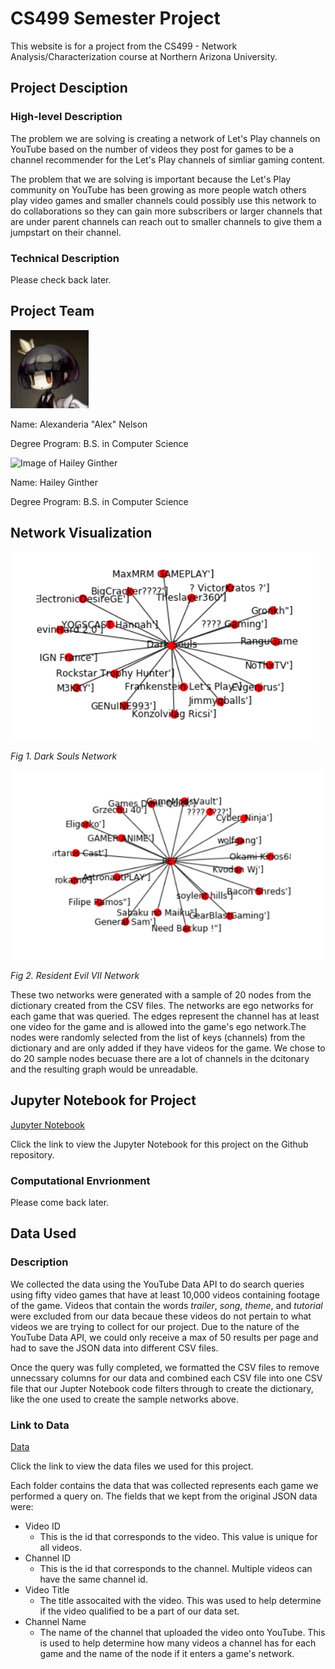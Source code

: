 # CS499 Semester Project

This website is for a project from the CS499 - Network Analysis/Characterization course at
Northern Arizona University.


## Project Desciption

### High-level Description
The problem we are solving is creating a network of Let's Play channels on YouTube based on the number
of videos they post for games to be a channel recommender for the Let's Play channels of simliar gaming
content.

The problem that we are solving is important because the Let's Play community on YouTube has been growing
as more people watch others play video games and smaller channels could possibly use this network to do
collaborations so they can gain more subscribers or larger channels that are under parent channels can
reach out to smaller channels to give them a jumpstart on their channel.

### Technical Description

Please check back later.


## Project Team

![Image of Alex Nelson](/Images/avatar.jpg)

Name: Alexanderia "Alex" Nelson

Degree Program: B.S. in Computer Science

![Image of Hailey Ginther]()

Name: Hailey Ginther

Degree Program: B.S. in Computer Science

## Network Visualization
![Image of Dark Souls Network](/Images/DarkSoulsNetwork.PNG)

*Fig 1. Dark Souls Network*

![Image of Resident Evil VII Network](/Images/RE7Network.PNG)

*Fig 2. Resident Evil VII Network*

These two networks were generated with a sample of 20 nodes from the dictionary created from the CSV files. The networks
are ego networks for each game that was queried. The edges represent the channel has at least one video for the game and
is allowed into the game's ego network.The nodes were randomly selected from the list of keys (channels) from the dictionary
and are only added if they have videos for the game. We chose to do 20 sample nodes becuase there are a lot of channels in
the dcitonary and the resulting graph would be unreadable.

## Jupyter Notebook for Project

[Jupyter Notebook](https://github.com/Alex-Nelson/turbo-octo-happiness/blob/master/Notebook/CS499_Semester_Project.ipynb)

Click the link to view the Jupyter Notebook for this project on the Github repository.

### Computational Envrionment

Please come back later.


## Data Used

### Description

We collected the data using the YouTube Data API to do search queries using fifty video games
that have at least 10,000 videos containing footage of the game. Videos that contain the words
_trailer_, _song_, _theme_, and _tutorial_ were excluded from our data becaue these videos do not
pertain to what videos we are trying to collect for our project. Due to the nature of the YouTube Data API,
we could only receive a max of 50 results per page and had to save the JSON data into different CSV files.

Once the query was fully completed, we formatted the CSV files to remove unnecssary columns for our data and
combined each CSV file into one CSV file that our Jupter Notebook code filters through to create the dictionary,
like the one used to create the sample networks above.

### Link to Data

[Data](https://github.com/Alex-Nelson/turbo-octo-happiness/tree/master/Data)

Click the link to view the data files we used for this project.

Each folder contains the data that was collected represents each game we performed a query on. The fields that we kept
from the original JSON data were:
- Video ID
  - This is the id that corresponds to the video. This value is unique for all videos.
- Channel ID
  - This is the id that corresponds to the channel. Multiple videos can have the same channel id.
- Video Title
  - The title assocaited with the video. This was used to help determine if the video qualified to be a part of
    our data set.
- Channel Name
  - The name of the channel that uploaded the video onto YouTube. This is used to help determine how many videos
    a channel has for each game and the name of the node if it enters a game's network.
